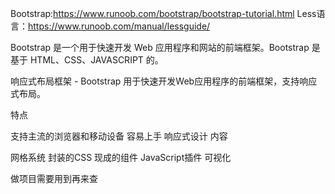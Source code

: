Bootstrap:https://www.runoob.com/bootstrap/bootstrap-tutorial.html 
Less语言：https://www.runoob.com/manual/lessguide/ 

Bootstrap 是一个用于快速开发 Web 应用程序和网站的前端框架。Bootstrap 是基于 HTML、CSS、JAVASCRIPT 的。

响应式布局框架 - Bootstrap
用于快速开发Web应用程序的前端框架，支持响应式布局。

特点

支持主流的浏览器和移动设备
容易上手
响应式设计
内容

网格系统
封装的CSS
现成的组件
JavaScript插件
可视化

做项目需要用到再来查


